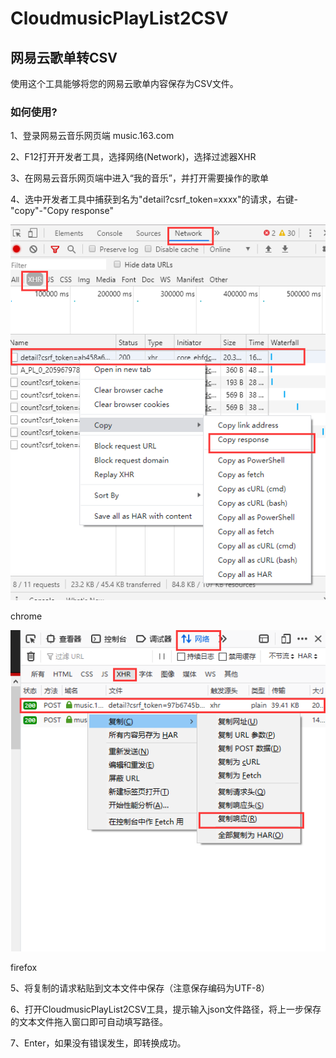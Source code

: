 # CloudmusicPlayList2CSV
## 网易云歌单转CSV

使用这个工具能够将您的网易云歌单内容保存为CSV文件。

### 如何使用?

1、登录网易云音乐网页端 music.163.com

2、F12打开开发者工具，选择网络(Network)，选择过滤器XHR

3、在网易云音乐网页端中进入“我的音乐”，并打开需要操作的歌单

4、选中开发者工具中捕获到名为"detail?csrf_token=xxxx"的请求，右键-"copy"-"Copy response"

![chrome](https://raw.githubusercontent.com/RibbonLoli/CloudmusicPlayList2CSV/master/assets/image/chrome.png)

chrome

![firefox](https://raw.githubusercontent.com/RibbonLoli/CloudmusicPlayList2CSV/master/assets/image/firefox.png)

firefox

5、将复制的请求粘贴到文本文件中保存（注意保存编码为UTF-8）

6、打开CloudmusicPlayList2CSV工具，提示输入json文件路径，将上一步保存的文本文件拖入窗口即可自动填写路径。

7、Enter，如果没有错误发生，即转换成功。
